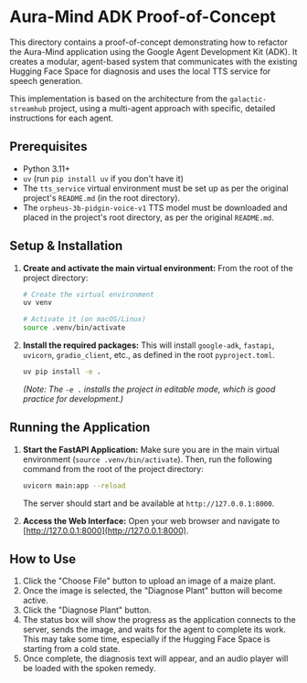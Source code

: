 # Aura-Mind ADK Proof-of-Concept

This directory contains a proof-of-concept demonstrating how to refactor the Aura-Mind application using the Google Agent Development Kit (ADK). It creates a modular, agent-based system that communicates with the existing Hugging Face Space for diagnosis and uses the local TTS service for speech generation.

This implementation is based on the architecture from the `galactic-streamhub` project, using a multi-agent approach with specific, detailed instructions for each agent.

## Prerequisites

*   Python 3.11+
*   `uv` (run `pip install uv` if you don't have it)
*   The `tts_service` virtual environment must be set up as per the original project's `README.md` (in the root directory).
*   The `orpheus-3b-pidgin-voice-v1` TTS model must be downloaded and placed in the project's root directory, as per the original `README.md`.

## Setup & Installation

1.  **Create and activate the main virtual environment:**
    From the root of the project directory:
    ```bash
    # Create the virtual environment
    uv venv

    # Activate it (on macOS/Linux)
    source .venv/bin/activate
    ```

2.  **Install the required packages:**
    This will install `google-adk`, `fastapi`, `uvicorn`, `gradio_client`, etc., as defined in the root `pyproject.toml`.
    ```bash
    uv pip install -e .
    ```
    *(Note: The `-e .` installs the project in editable mode, which is good practice for development.)*

## Running the Application

1.  **Start the FastAPI Application:**
    Make sure you are in the main virtual environment (`source .venv/bin/activate`). Then, run the following command from the root of the project directory:
    ```bash
    uvicorn main:app --reload
    ```
    The server should start and be available at `http://127.0.0.1:8000`.

2.  **Access the Web Interface:**
    Open your web browser and navigate to [http://127.0.0.1:8000](http://127.0.0.1:8000).

## How to Use

1.  Click the "Choose File" button to upload an image of a maize plant.
2.  Once the image is selected, the "Diagnose Plant" button will become active.
3.  Click the "Diagnose Plant" button.
4.  The status box will show the progress as the application connects to the server, sends the image, and waits for the agent to complete its work. This may take some time, especially if the Hugging Face Space is starting from a cold state.
5.  Once complete, the diagnosis text will appear, and an audio player will be loaded with the spoken remedy.

